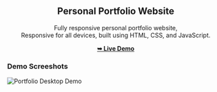 <div align="center">
  
  <h2 align="center">Personal Portfolio Website</h2>

  Fully responsive personal portfolio website, <br />Responsive for all devices, built using HTML, CSS, and JavaScript.

  <a href="https://enzomenchise2525.github.io/portafolio_2/"><strong>➥ Live Demo</strong></a>

</div>

### Demo Screeshots

![Portfolio Desktop Demo](readme-images/mashmelo.jpg "Desktop Demo")
